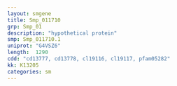 ```yaml
---
layout: smgene
title: Smp_011710
grp: Smp_01
description: "hypothetical protein"
smp: Smp_011710.1
uniprot: "G4VSZ6"
length:  1290
cdd: "cd13777, cd13778, cl19116, cl19117, pfam05282"
kk: K13205
categories: sm
---
```

